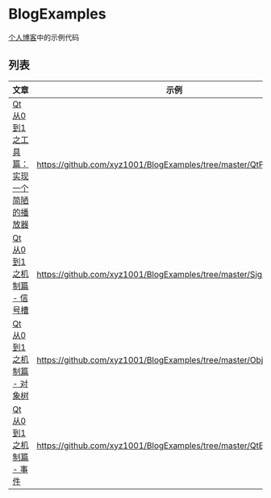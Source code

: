 # BlogExamples

[个人博客](http://xyz1001.xyz/)中的示例代码

## 列表

| 文章                                                                             | 示例                                                              |
| ---                                                                              | ---                                                               |
| [Qt从0到1之工具篇：实现一个简陋的播放器](http://xyz1001.xyz/articles/16527.html) | https://github.com/xyz1001/BlogExamples/tree/master/QtPlayer        |
| [Qt从0到1之机制篇 - 信号槽](http://xyz1001.xyz/articles/19581.html)              | https://github.com/xyz1001/BlogExamples/tree/master/SignalsAndSlots |
| [Qt从0到1之机制篇 - 对象树](http://xyz1001.xyz/articles/44230.html)              | https://github.com/xyz1001/BlogExamples/tree/master/ObjectTrees     |
| [Qt从0到1之机制篇 - 事件](http://xyz1001.xyz/articles/11422.html)                | https://github.com/xyz1001/BlogExamples/tree/master/QtEvent         |
